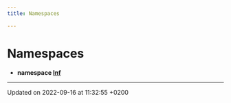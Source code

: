 ```yaml
---
title: Namespaces

---
```


# Namespaces




* **namespace [Inf](/docs/doxygen/Namespaces/namespaceInf.md)** 



-------------------------------

Updated on 2022-09-16 at 11:32:55 +0200
